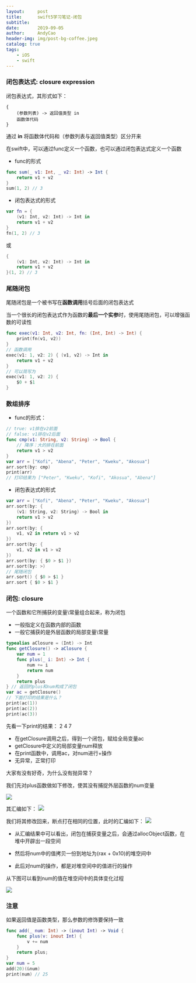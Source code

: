 ```yaml
---
layout:     post
title:      swift5学习笔记-闭包
subtitle:   
date:       2019-09-05
author:     AndyCao
header-img: img/post-bg-coffee.jpeg
catalog: true
tags:
    - iOS
    - swift
---
```


### 闭包表达式: closure expression
闭包表达式，其形式如下：


```
{
    (参数列表) -> 返回值类型 in
    函数体代码
}
```
通过 **in** 将函数体代码和（参数列表与返回值类型）区分开来

在swift中，可以通过func定义一个函数，也可以通过闭包表达式定义一个函数

- func的形式
```swift
func sum(_ v1: Int, _ v2: Int) -> Int {
    return v1 + v2 
}
sum(1, 2) // 3
```
- 闭包表达式的形式
```swift
var fn = {
    (v1: Int, v2: Int) -> Int in
    return v1 + v2
}
fn(1, 2) // 3
```
或

```swift
{
    (v1: Int, v2: Int) -> Int in
    return v1 + v2
}(1, 2) // 3
```
### 尾随闭包
尾随闭包是一个被书写在**函数调用**括号后面的闭包表达式

当一个很长的闭包表达式作为函数的**最后一个实参**时，使用尾随闭包，可以增强函数的可读性

```swift
func exec(v1: Int, v2: Int, fn: (Int, Int) -> Int) {
    print(fn(v1, v2))
}
// 函数调用
exec(v1: 1, v2: 2) { (v1, v2) -> Int in
    return v1 + v2
}
// 可以简写为
exec(v1: 1, v2: 2) {
    $0 + $1
}
```

### 数组排序
- func的形式：
```swift
// true: v1排在v2前面
// false: v1排在v2后面
func cmp(v1: String, v2: String) -> Bool {
    // 降序：大的排在前面
    return v1 > v2
}
var arr = ["Kofi", "Abena", "Peter", "Kweku", "Akosua"]
arr.sort(by: cmp)
print(arr)
// 打印结果为 ["Peter", "Kweku", "Kofi", "Akosua", "Abena"]
```
- 闭包表达式的形式
```swift
var arr = ["Kofi", "Abena", "Peter", "Kweku", "Akosua"]
arr.sort(by: {
    (v1: String, v2: String) -> Bool in
    return v1 > v2
})
arr.sort(by: {
    v1, v2 in return v1 > v2
})
arr.sort(by: {
    v1, v2 in v1 > v2
})
arr.sort(by: { $0 > $1 })
arr.sort(by: >)
// 尾随闭包
arr.sort() { $0 > $1 }
arr.sort { $0 > $1 }
```

### 闭包: closure
一个函数和它所捕获的变量\常量组合起来，称为闭包
- 一般指定义在函数内部的函数
- 一般它捕获的是外层函数的局部变量\常量
```swift
typealias aClosure = (Int) -> Int
func getClosure() -> aClosure {
    var num = 1
    func plus(_ i: Int) -> Int {
        num += i
        return num
    }
    return plus
} // 返回的plus和num构成了闭包
var ac = getClosure()
// 下面打印的结果是什么？
print(ac(1))
print(ac(2))
print(ac(3))    
```
先看一下print的结果： 2 4 7
- 在getClosure调用之后，得到一个闭包，赋给全局变量ac
- getClosure中定义的局部变量num释放
- 在print函数中，调用ac，对num进行+操作
- 无异常，正常打印

大家有没有好奇，为什么没有抛异常？

我们先对plus函数做如下修改，使其没有捕捉外层函数的num变量

![](https://user-gold-cdn.xitu.io/2019/9/5/16d00cd18b6d92fd?w=766&h=536&f=png&s=200870)

其汇编如下：
![](https://user-gold-cdn.xitu.io/2019/9/5/16d00cfba4db68c6?w=1558&h=254&f=png&s=161548)

我们将其修改回来，断点打在相同的位置，此时的汇编如下：
![](https://user-gold-cdn.xitu.io/2019/9/5/16d00d3cbb894b80?w=1786&h=830&f=png&s=848494)

- 从汇编结果中可以看出，闭包在捕获变量之后，会通过allocObject函数，在堆中开辟出一段空间

- 然后将num中的值拷贝一份到地址为(rax + 0x10)的堆空间中

- 此后对num的操作，都是对堆空间中的值进行的操作

从下图可以看到num的值在堆空间中的具体变化过程

![](https://user-gold-cdn.xitu.io/2019/9/5/16d00ef6ff58c664?w=1362&h=974&f=png&s=810335)

### 注意
如果返回值是函数类型，那么参数的修饰要保持一致
```swift
func add(_ num: Int) -> (inout Int) -> Void {
    func plus(v: inout Int) {
        v += num
    }
    return plus;
}
var num = 5
add(20)(&num)
print(num) // 25
```